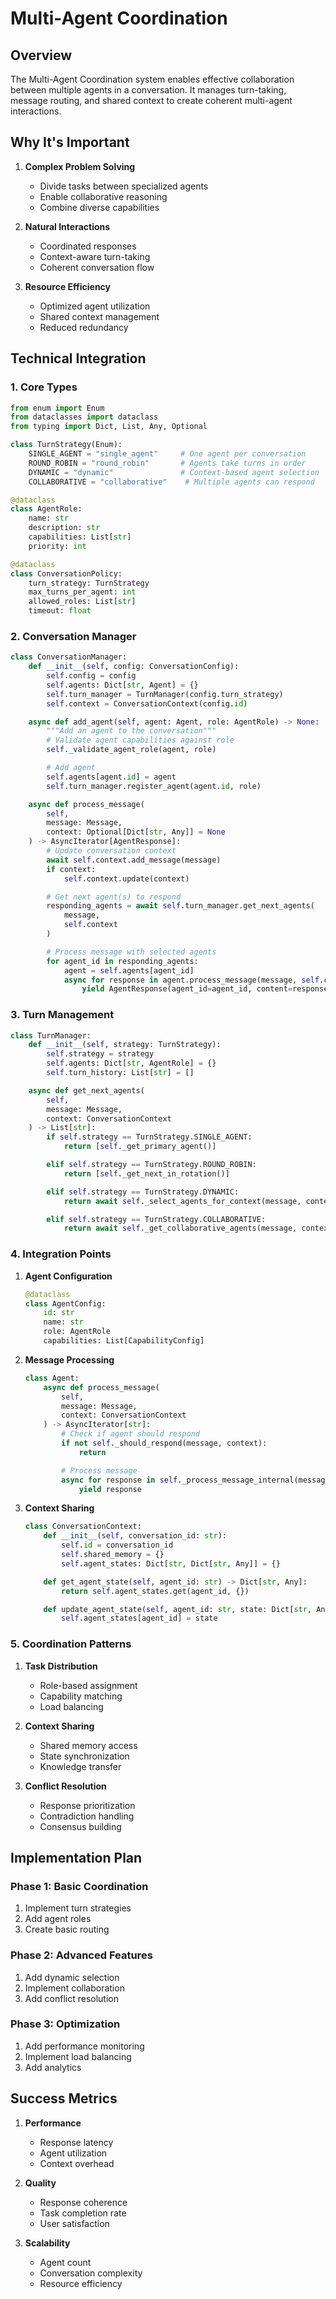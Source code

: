 # Multi-Agent Coordination

## Overview
The Multi-Agent Coordination system enables effective collaboration between multiple agents in a conversation. It manages turn-taking, message routing, and shared context to create coherent multi-agent interactions.

## Why It's Important
1. **Complex Problem Solving**
   - Divide tasks between specialized agents
   - Enable collaborative reasoning
   - Combine diverse capabilities

2. **Natural Interactions**
   - Coordinated responses
   - Context-aware turn-taking
   - Coherent conversation flow

3. **Resource Efficiency**
   - Optimized agent utilization
   - Shared context management
   - Reduced redundancy

## Technical Integration

### 1. Core Types

```python
from enum import Enum
from dataclasses import dataclass
from typing import Dict, List, Any, Optional

class TurnStrategy(Enum):
    SINGLE_AGENT = "single_agent"     # One agent per conversation
    ROUND_ROBIN = "round_robin"       # Agents take turns in order
    DYNAMIC = "dynamic"               # Context-based agent selection
    COLLABORATIVE = "collaborative"    # Multiple agents can respond

@dataclass
class AgentRole:
    name: str
    description: str
    capabilities: List[str]
    priority: int

@dataclass
class ConversationPolicy:
    turn_strategy: TurnStrategy
    max_turns_per_agent: int
    allowed_roles: List[str]
    timeout: float
```

### 2. Conversation Manager

```python
class ConversationManager:
    def __init__(self, config: ConversationConfig):
        self.config = config
        self.agents: Dict[str, Agent] = {}
        self.turn_manager = TurnManager(config.turn_strategy)
        self.context = ConversationContext(config.id)

    async def add_agent(self, agent: Agent, role: AgentRole) -> None:
        """Add an agent to the conversation"""
        # Validate agent capabilities against role
        self._validate_agent_role(agent, role)

        # Add agent
        self.agents[agent.id] = agent
        self.turn_manager.register_agent(agent.id, role)

    async def process_message(
        self,
        message: Message,
        context: Optional[Dict[str, Any]] = None
    ) -> AsyncIterator[AgentResponse]:
        # Update conversation context
        await self.context.add_message(message)
        if context:
            self.context.update(context)

        # Get next agent(s) to respond
        responding_agents = await self.turn_manager.get_next_agents(
            message,
            self.context
        )

        # Process message with selected agents
        for agent_id in responding_agents:
            agent = self.agents[agent_id]
            async for response in agent.process_message(message, self.context):
                yield AgentResponse(agent_id=agent_id, content=response)
```

### 3. Turn Management

```python
class TurnManager:
    def __init__(self, strategy: TurnStrategy):
        self.strategy = strategy
        self.agents: Dict[str, AgentRole] = {}
        self.turn_history: List[str] = []

    async def get_next_agents(
        self,
        message: Message,
        context: ConversationContext
    ) -> List[str]:
        if self.strategy == TurnStrategy.SINGLE_AGENT:
            return [self._get_primary_agent()]

        elif self.strategy == TurnStrategy.ROUND_ROBIN:
            return [self._get_next_in_rotation()]

        elif self.strategy == TurnStrategy.DYNAMIC:
            return await self._select_agents_for_context(message, context)

        elif self.strategy == TurnStrategy.COLLABORATIVE:
            return await self._get_collaborative_agents(message, context)
```

### 4. Integration Points

1. **Agent Configuration**
   ```python
   @dataclass
   class AgentConfig:
       id: str
       name: str
       role: AgentRole
       capabilities: List[CapabilityConfig]
   ```

2. **Message Processing**
   ```python
   class Agent:
       async def process_message(
           self,
           message: Message,
           context: ConversationContext
       ) -> AsyncIterator[str]:
           # Check if agent should respond
           if not self._should_respond(message, context):
               return

           # Process message
           async for response in self._process_message_internal(message, context):
               yield response
   ```

3. **Context Sharing**
   ```python
   class ConversationContext:
       def __init__(self, conversation_id: str):
           self.id = conversation_id
           self.shared_memory = {}
           self.agent_states: Dict[str, Dict[str, Any]] = {}

       def get_agent_state(self, agent_id: str) -> Dict[str, Any]:
           return self.agent_states.get(agent_id, {})

       def update_agent_state(self, agent_id: str, state: Dict[str, Any]) -> None:
           self.agent_states[agent_id] = state
   ```

### 5. Coordination Patterns

1. **Task Distribution**
   - Role-based assignment
   - Capability matching
   - Load balancing

2. **Context Sharing**
   - Shared memory access
   - State synchronization
   - Knowledge transfer

3. **Conflict Resolution**
   - Response prioritization
   - Contradiction handling
   - Consensus building

## Implementation Plan

### Phase 1: Basic Coordination
1. Implement turn strategies
2. Add agent roles
3. Create basic routing

### Phase 2: Advanced Features
1. Add dynamic selection
2. Implement collaboration
3. Add conflict resolution

### Phase 3: Optimization
1. Add performance monitoring
2. Implement load balancing
3. Add analytics

## Success Metrics

1. **Performance**
   - Response latency
   - Agent utilization
   - Context overhead

2. **Quality**
   - Response coherence
   - Task completion rate
   - User satisfaction

3. **Scalability**
   - Agent count
   - Conversation complexity
   - Resource efficiency
